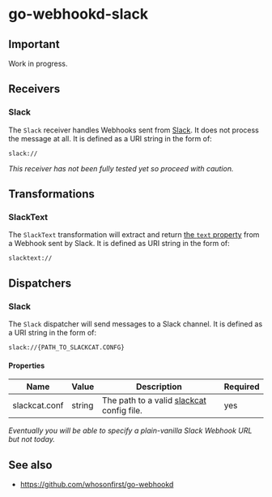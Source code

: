 # go-webhookd-slack

## Important

Work in progress.

## Receivers

### Slack

The `Slack` receiver handles Webhooks sent from [Slack](https://api.slack.com/outgoing-webhooks). It does not process the message at all. It is defined as a URI string in the form of:

```
slack://
```

_This receiver has not been fully tested yet so proceed with caution._

## Transformations

### SlackText

The `SlackText` transformation will extract and return [the `text` property](https://api.slack.com/outgoing-webhooks) from a Webhook sent by Slack. It is defined as URI string in the form of:

```
slacktext://
```

## Dispatchers

### Slack

The `Slack` dispatcher will send messages to a Slack channel. It is defined as a URI string in the form of:

```
slack://{PATH_TO_SLACKCAT.CONFG}
```

#### Properties

| Name | Value | Description | Required |
| --- | --- | --- | --- |
| slackcat.conf | string | The path to a valid [slackcat](https://github.com/whosonfirst/slackcat#configuring) config file. | yes |

_Eventually you will be able to specify a plain-vanilla Slack Webhook URL but not today._

## See also

* https://github.com/whosonfirst/go-webhookd